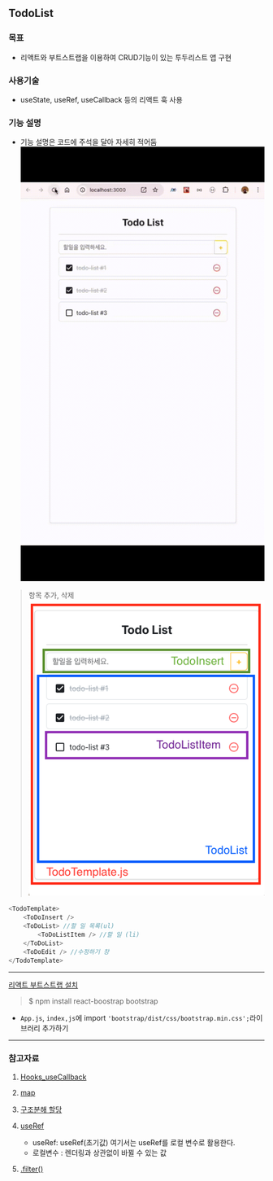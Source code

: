 ## TodoList

### 목표
- 리액트와 부트스트랩을 이용하여 CRUD기능이 있는 투두리스트 앱 구현

### 사용기술
- useState, useRef, useCallback 등의 리액트 훅 사용

### 기능 설명
- 기능 설명은 코드에 주석을 달아 자세히 적어둠
![result](./img/result.gif)

> 항목 추가, 삭제
![result.mp4](./img/todo.png)

```javascript
<TodoTemplate>
    <ToDoInsert />
    <ToDoList> //할 일 목록(ul)
        <ToDoListItem /> //할 일 (li)
    </ToDoList>
	<ToDoEdit /> //수정하기 창
</TodoTemplate>
```
---

[리액트 부트스트랩 설치](https://react-bootstrap.github.io)

> $ npm install react-boostrap bootstrap
- `App.js`, `index,js`에 import `'bootstrap/dist/css/bootstrap.min.css';`라이브러리 추가하기

---

### 참고자료
1. [Hooks_useCallback](https://velog.io/@hjthgus777/React-%EB%8B%A4%EC%8B%9C-%ED%95%9C%EB%B2%88-useCallback%EC%9D%84-%ED%8C%8C%ED%97%A4%EC%B3%90%EB%B3%B4%EC%9E%90)

2. [map](https://velog.io/@wooyong99/React-map-%EC%82%AC%EC%9A%A9%EB%B2%95)

3. [구조분해 할당](https://velog.io/@soonmac/%EC%9E%90%EB%B0%94%EC%8A%A4%ED%81%AC%EB%A6%BD%ED%8A%B8-%EA%B5%AC%EC%A1%B0-%EB%B6%84%ED%95%B4-%ED%95%A0%EB%8B%B9)

4. [useRef](https://velog.io/@hyoribogo/react-useref)
    - useRef: useRef(초기값) 여기서는 useRef를 로컬 변수로 활용한다.
    - 로컬변수 : 렌더링과 상관없이 바뀔 수 있는 값

5. [.filter()](https://velog.io/@suhado/React-filter%ED%95%A8%EC%88%98)